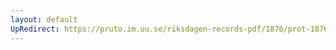 ```yaml
---
layout: default
UpRedirect: https://pruto.im.uu.se/riksdagen-records-pdf/1876/prot-1876--ak--053/prot-1876--ak--053_037.pdf
---
```

